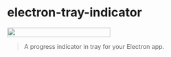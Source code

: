 # electron-tray-indicator

<img src="https://raw.githubusercontent.com/bubkoo/electron-tray-indicator/master/screenshot/record.gif" width="240" height="22" />

> A progress indicator in tray for your Electron app.
